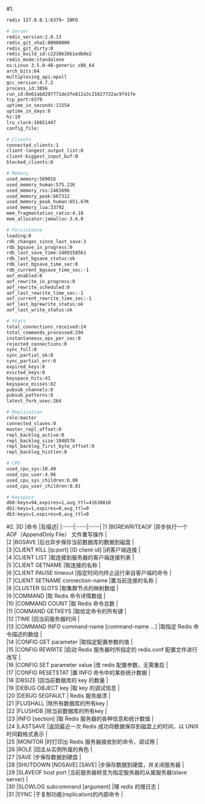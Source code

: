#1.

```bash
redis 127.0.0.1:6379> INFO

# Server
redis_version:2.8.13
redis_git_sha1:00000000
redis_git_dirty:0
redis_build_id:c2238b38b1edb0e2
redis_mode:standalone
os:Linux 3.5.0-48-generic x86_64
arch_bits:64
multiplexing_api:epoll
gcc_version:4.7.2
process_id:3856
run_id:0e61abd297771de3fe812a3c21027732ac9f41fe
tcp_port:6379
uptime_in_seconds:11554
uptime_in_days:0
hz:10
lru_clock:16651447
config_file:

# Clients
connected_clients:1
client-longest_output_list:0
client-biggest_input_buf:0
blocked_clients:0

# Memory
used_memory:589016
used_memory_human:575.21K
used_memory_rss:2461696
used_memory_peak:667312
used_memory_peak_human:651.67K
used_memory_lua:33792
mem_fragmentation_ratio:4.18
mem_allocator:jemalloc-3.6.0

# Persistence
loading:0
rdb_changes_since_last_save:3
rdb_bgsave_in_progress:0
rdb_last_save_time:1409158561
rdb_last_bgsave_status:ok
rdb_last_bgsave_time_sec:0
rdb_current_bgsave_time_sec:-1
aof_enabled:0
aof_rewrite_in_progress:0
aof_rewrite_scheduled:0
aof_last_rewrite_time_sec:-1
aof_current_rewrite_time_sec:-1
aof_last_bgrewrite_status:ok
aof_last_write_status:ok

# Stats
total_connections_received:24
total_commands_processed:294
instantaneous_ops_per_sec:0
rejected_connections:0
sync_full:0
sync_partial_ok:0
sync_partial_err:0
expired_keys:0
evicted_keys:0
keyspace_hits:41
keyspace_misses:82
pubsub_channels:0
pubsub_patterns:0
latest_fork_usec:264

# Replication
role:master
connected_slaves:0
master_repl_offset:0
repl_backlog_active:0
repl_backlog_size:1048576
repl_backlog_first_byte_offset:0
repl_backlog_histlen:0

# CPU
used_cpu_sys:10.49
used_cpu_user:4.96
used_cpu_sys_children:0.00
used_cpu_user_children:0.01

# Keyspace
db0:keys=94,expires=1,avg_ttl=41638810
db1:keys=1,expires=0,avg_ttl=0
db3:keys=1,expires=0,avg_ttl=0
```

#2.
|ID   |命令   |及描述|
|:----|:----|:----|
|1	|BGREWRITEAOF                                   |异步执行一个 AOF（AppendOnly File） 文件重写操作                |              
|2	|BGSAVE                                         |后台异步保存当前数据库的数据到磁盘                                 |              
|3	|CLIENT KILL [ip:port] [ID client-id]           |闭客户端连接                                            |              
|4	|CLIENT LIST                                    |取连接到服务器的客户端连接列表                                   |              
|5	|CLIENT GETNAME                                 |取连接的名称                                            |              
|6	|CLIENT PAUSE timeout                           |指定时间内终止运行来自客户端的命令                                 |              
|7	|CLIENT SETNAME connection-name                 |置当前连接的名称                                          |              
|8	|CLUSTER SLOTS                                  |取集群节点的映射数组                                        |              
|9	|COMMAND                                        |取 Redis 命令详情数组                                    |              
|10	|COMMAND COUNT                                |取 Redis 命令总数                                      |                
|11	|COMMAND GETKEYS                              |取给定命令的所有键                                         |                
|12	|TIME                                         |回当前服务器时间                                          |                
|13	|COMMAND INFO command-name [command-name ...] |取指定 Redis 命令描述的数组                                 |                
|14	|CONFIG GET parameter                         |取指定配置参数的值                                         |                
|15	|CONFIG REWRITE                               |启动 Redis 服务器时所指定的 redis.conf 配置文件进行改写             |                
|16	|CONFIG SET parameter value                   |改 redis 配置参数，无需重启                                 |                
|17	|CONFIG RESETSTAT                             |置 INFO 命令中的某些统计数据                                 |                
|18	|DBSIZE                                       |回当前数据库的 key 的数量                                   |                
|19	|DEBUG OBJECT key                             |取 key 的调试信息                                       |                
|20	|DEBUG SEGFAULT                               | Redis 服务崩溃                                       |                
|21	|FLUSHALL                                     |除所有数据库的所有key                                      |                
|22	|FLUSHDB                                      |除当前数据库的所有key                                      |                
|23	|INFO [section]                               |取 Redis 服务器的各种信息和统计数值                             |                
|24	|LASTSAVE                                    	|返回最近一次 Redis 成功将数据保存到磁盘上的时间，以 UNIX 时间戳格式表示       |                 
|25	|MONITOR                                      |时打印出 Redis 服务器接收到的命令，调试用                          |                
|26	|ROLE                                         |回主从实例所属的角色                                        |                
|27	|SAVE                                         |步保存数据到硬盘                                          |                
|28	|SHUTDOWN [NOSAVE] [SAVE]                     |步保存数据到硬盘，并关闭服务器                                   |                
|29	|SLAVEOF host port                            |当前服务器转变为指定服务器的从属服务器(slave server)                 |                
|30	|SLOWLOG subcommand [argument]                |理 redis 的慢日志                                      |                
|31	|SYNC                                         |于复制功能(replication)的内部命令                           |                
